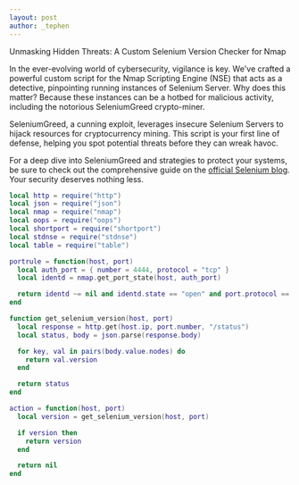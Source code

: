 ```yaml
---
layout: post
author: _tephen
---
```

Unmasking Hidden Threats: A Custom Selenium Version Checker for Nmap

In the ever-evolving world of cybersecurity, vigilance is key. We've crafted a powerful custom script for the Nmap Scripting Engine (NSE) that acts as a detective, pinpointing running instances of Selenium Server. Why does this matter? Because these instances can be a hotbed for malicious activity, including the notorious SeleniumGreed crypto-miner.

SeleniumGreed, a cunning exploit, leverages insecure Selenium Servers to hijack resources for cryptocurrency mining. This script is your first line of defense, helping you spot potential threats before they can wreak havoc.

For a deep dive into SeleniumGreed and strategies to protect your systems, be sure to check out the comprehensive guide on the [official Selenium blog](https://www.selenium.dev/blog/2024/protecting-unsecured-selenium-grid/). Your security deserves nothing less.

```lua
local http = require("http")
local json = require("json")
local nmap = require("nmap")
local oops = require("oops")
local shortport = require("shortport")
local stdnse = require("stdnse")
local table = require("table")

portrule = function(host, port)
  local auth_port = { number = 4444, protocol = "tcp" }
  local identd = nmap.get_port_state(host, auth_port)

  return identd ~= nil and identd.state == "open" and port.protocol == "tcp" and port.state == "open"
end

function get_selenium_version(host, port)
  local response = http.get(host.ip, port.number, "/status")
  local status, body = json.parse(response.body)

  for key, val in pairs(body.value.nodes) do
    return val.version
  end

  return status
end

action = function(host, port)
  local version = get_selenium_version(host, port)

  if version then
    return version
  end

  return nil
end
```
